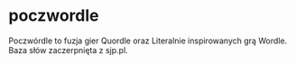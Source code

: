 # poczwordle
Poczwórdle to fuzja gier Quordle oraz Literalnie inspirowanych grą Wordle.
Baza słów zaczerpnięta z sjp.pl.
